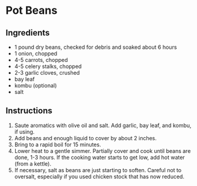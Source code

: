 # Pot Beans

## Ingredients

- 1 pound dry beans, checked for debris and soaked about 6 hours
- 1 onion, chopped
- 4-5 carrots, chopped
- 4-5 celery stalks, chopped
- 2-3 garlic cloves, crushed
- bay leaf
- kombu (optional)
- salt

## Instructions

1. Saute aromatics with olive oil and salt. Add garlic, bay leaf, and kombu, if using.
2. Add beans and enough liquid to cover by about 2 inches.
3. Bring to a rapid boil for 15 minutes.
4. Lower heat to a gentle simmer. Partially cover and cook until beans are done, 1-3 hours. If the cooking water starts to get low, add hot water (from a kettle).
5. If necessary, salt as beans are just starting to soften. Careful not to oversalt, especially if you used chicken stock that has now reduced.
